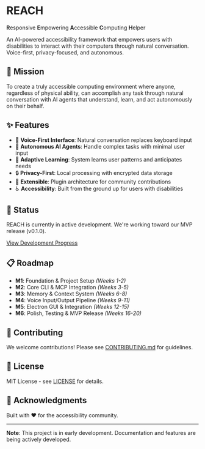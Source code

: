 # REACH

**R**esponsive **E**mpowering **A**ccessible **C**omputing **H**elper

An AI-powered accessibility framework that empowers users with disabilities to interact with their computers through natural conversation. Voice-first, privacy-focused, and autonomous.

## 🎯 Mission

To create a truly accessible computing environment where anyone, regardless of physical ability, can accomplish any task through natural conversation with AI agents that understand, learn, and act autonomously on their behalf.

## ✨ Features

- 🎤 **Voice-First Interface**: Natural conversation replaces keyboard input
- 🤖 **Autonomous AI Agents**: Handle complex tasks with minimal user input
- 🧠 **Adaptive Learning**: System learns user patterns and anticipates needs
- 🔒 **Privacy-First**: Local processing with encrypted data storage
- 🔧 **Extensible**: Plugin architecture for community contributions
- ♿ **Accessibility**: Built from the ground up for users with disabilities

## 🚧 Status

REACH is currently in active development. We're working toward our MVP release (v0.1.0).

[View Development Progress](https://github.com/YOUR_USERNAME/reach/projects/1)

## 📋 Roadmap

- **M1**: Foundation & Project Setup *(Weeks 1-2)*
- **M2**: Core CLI & MCP Integration *(Weeks 3-5)*
- **M3**: Memory & Context System *(Weeks 6-8)*
- **M4**: Voice Input/Output Pipeline *(Weeks 9-11)*
- **M5**: Electron GUI & Integration *(Weeks 12-15)*
- **M6**: Polish, Testing & MVP Release *(Weeks 16-20)*

## 🤝 Contributing

We welcome contributions! Please see [CONTRIBUTING.md](CONTRIBUTING.md) for guidelines.

## 📄 License

MIT License - see [LICENSE](LICENSE) for details.

## 🌟 Acknowledgments

Built with ❤️ for the accessibility community.

---

**Note**: This project is in early development. Documentation and features are being actively developed.
